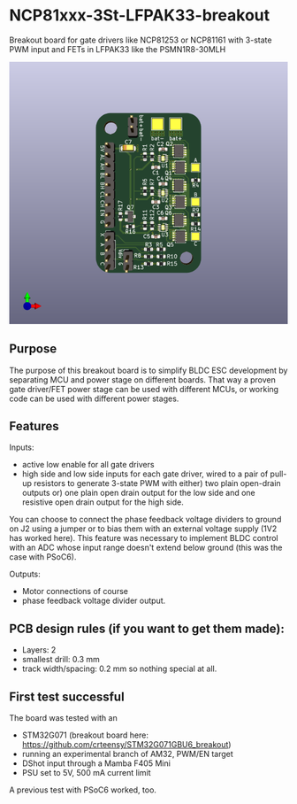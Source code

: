 # NCP81xxx-3St-LFPAK33-breakout
Breakout board for gate drivers like NCP81253 or NCP81161 with 3-state PWM input and FETs in LFPAK33 like the PSMN1R8-30MLH

![3D view](https://github.com/crteensy/NCP81xxx-3St-LFPAK33-breakout/blob/main/drv_lfpak33.png)

## Purpose
The purpose of this breakout board is to simplify BLDC ESC development by separating MCU and power stage on different boards. That way a proven gate driver/FET power stage can be used with different MCUs, or working code can be used with different power stages.

## Features
Inputs:
- active low enable for all gate drivers
- high side and low side inputs for each gate driver, wired to a pair of pull-up resistors to generate 3-state PWM with either) two plain open-drain outputs or) one plain open drain output for the low side and one resistive open drain output for the high side.

You can choose to connect the phase feedback voltage dividers to ground on J2 using a jumper or to bias them with an external voltage supply (1V2 has worked here). This feature was necessary to implement BLDC control with an ADC whose input range doesn't extend below ground (this was the case with PSoC6).

Outputs:
- Motor connections of course
- phase feedback voltage divider output.

## PCB design rules (if you want to get them made):
- Layers: 2
- smallest drill: 0.3 mm
- track width/spacing: 0.2 mm
so nothing special at all.

## First test successful
The board was tested with an

- STM32G071 (breakout board here: https://github.com/crteensy/STM32G071GBU6_breakout)
- running an experimental branch of AM32, PWM/EN target
- DShot input through a Mamba F405 Mini
- PSU set to 5V, 500 mA current limit

A previous test with PSoC6 worked, too.
